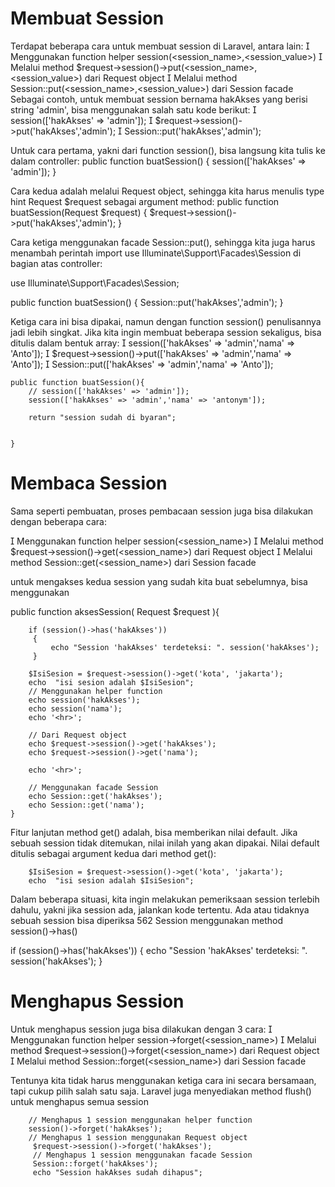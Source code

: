 #  Membuat Session
Terdapat beberapa cara untuk membuat session di Laravel, antara lain:
 Menggunakan function helper session(<session_name>,<session_value>)
 Melalui method $request->session()->put(<session_name>,<session_value>) dari
Request object
 Melalui method Session::put(<session_name>,<session_value>) dari Session facade
Sebagai contoh, untuk membuat session bernama hakAkses yang berisi string 'admin', bisa
menggunakan salah satu kode berikut:
 session(['hakAkses' => 'admin']);
 $request->session()->put('hakAkses','admin');
 Session::put('hakAkses','admin');

Untuk cara pertama, yakni dari function session(), bisa langsung kita tulis ke dalam
controller:
    public function buatSession()
    {
        session(['hakAkses' => 'admin']);
    }

 Cara kedua adalah melalui Request object, sehingga kita harus menulis type hint Request
$request sebagai argument method:
    public function buatSession(Request $request)
    {
        $request->session()->put('hakAkses','admin');
    }

Cara ketiga menggunakan facade Session::put(), sehingga kita juga harus menambah
perintah import use Illuminate\Support\Facades\Session di bagian atas controller:

 use Illuminate\Support\Facades\Session;

 public function buatSession()
 {
     Session::put('hakAkses','admin');
 }


Ketiga cara ini bisa dipakai, namun dengan function session() penulisannya jadi lebih singkat.
Jika kita ingin membuat beberapa session sekaligus, bisa ditulis dalam bentuk array:
 session(['hakAkses' => 'admin','nama' => 'Anto']);
 $request->session()->put(['hakAkses' => 'admin','nama' => 'Anto']);
 Session::put(['hakAkses' => 'admin','nama' => 'Anto']);


    public function buatSession(){
        // session(['hakAkses' => 'admin']);
        session(['hakAkses' => 'admin','nama' => 'antonym']);

        return "session sudah di byaran";


    }


# Membaca Session
Sama seperti pembuatan, proses pembacaan session juga bisa dilakukan dengan beberapa
cara:

 Menggunakan function helper session(<session_name>)
 Melalui method $request->session()->get(<session_name>) dari Request object
 Melalui method Session::get(<session_name>) dari Session facade

untuk mengakses kedua session yang sudah kita buat sebelumnya, bisa
menggunakan

  public function aksesSession( Request $request ){


        if (session()->has('hakAkses'))
         {
             echo "Session 'hakAkses' terdeteksi: ". session('hakAkses');
         }

        $IsiSesion = $request->session()->get('kota', 'jakarta');
        echo  "isi sesion adalah $IsiSesion";
        // Menggunakan helper function
        echo session('hakAkses');
        echo session('nama');
        echo '<hr>';

        // Dari Request object
        echo $request->session()->get('hakAkses');
        echo $request->session()->get('nama');

        echo '<hr>';

        // Menggunakan facade Session
        echo Session::get('hakAkses');
        echo Session::get('nama');
    }


Fitur lanjutan method get() adalah, bisa memberikan nilai default. Jika sebuah session tidak
ditemukan, nilai inilah yang akan dipakai. Nilai default ditulis sebagai argument kedua dari
method get():

        $IsiSesion = $request->session()->get('kota', 'jakarta');
        echo  "isi sesion adalah $IsiSesion";


Dalam beberapa situasi, kita ingin melakukan pemeriksaan session terlebih dahulu, yakni jika
session ada, jalankan kode tertentu. Ada atau tidaknya sebuah session bisa diperiksa
562
Session
menggunakan method session()->has() 

if (session()->has('hakAkses'))
         {
             echo "Session 'hakAkses' terdeteksi: ". session('hakAkses');
         }


# Menghapus Session
Untuk menghapus session juga bisa dilakukan dengan 3 cara:
 Menggunakan function helper session->forget(<session_name>)
 Melalui method $request->session()->forget(<session_name>) dari Request object
 Melalui method Session::forget(<session_name>) dari Session facade

Tentunya kita tidak harus menggunakan ketiga cara ini secara bersamaan, tapi cukup pilih
salah satu saja.
Laravel juga menyediakan method flush() untuk menghapus semua session

        // Menghapus 1 session menggunakan helper function
        session()->forget('hakAkses');
        // Menghapus 1 session menggunakan Request object
         $request->session()->forget('hakAkses');
         // Menghapus 1 session menggunakan facade Session
         Session::forget('hakAkses');
         echo "Session hakAkses sudah dihapus";

